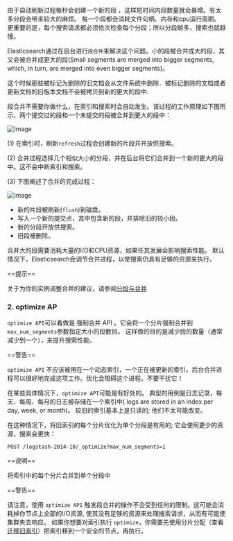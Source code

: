 由于自动刷新过程每秒会创建一个新的段 ，这样短时间内段数量就会暴增。有太多分段会带来较大的麻烦。 每一个段都会消耗文件句柄、内存和cpu运行周期。更重要的是，每个搜索请求都必须依次检查每个分段；所以分段越多，搜索也就越慢。

Elasticsearch通过在后台进行`段合并`来解决这个问题。小的段被合并成大的段，其又会被合并成更大的段(Small segments are merged into bigger segments, which, in turn, are merged into even bigger segments)。

这个时候那些被标记为删除的旧文档会从文件系统中删除．被标记删除的文档或者更新文档的旧版本文档不会被拷贝到新的更大的段中.

段合并不需要你做什么，在索引和搜索时会自动发生。该过程的工作原理如下图所示，两个提交过的段和一个未提交的段被合并到更大的段中：

![image](http://img.blog.csdn.net/20170526172226127?watermark/2/text/aHR0cDovL2Jsb2cuY3Nkbi5uZXQvU3VubnlZb29uYQ==/font/5a6L5L2T/fontsize/400/fill/I0JBQkFCMA==/dissolve/70/gravity/SouthEast)


(1) 在索引时，刷新`refresh`过程会创建新的片段并开放供搜索。

(2) 合并过程选择几个相似大小的分段，并在后台将它们合并到一个新的更大的段中。这不会中断索引和搜索。

(3) 下图阐述了合并的完成过程：

![image](http://img.blog.csdn.net/20170526172216490?watermark/2/text/aHR0cDovL2Jsb2cuY3Nkbi5uZXQvU3VubnlZb29uYQ==/font/5a6L5L2T/fontsize/400/fill/I0JBQkFCMA==/dissolve/70/gravity/SouthEast)

- 新的片段被刷新(`flush`)到磁盘。
- 写入一个新的提交点，其中包含新的段，并排除旧的较小段。
- 新的分段开放供搜索。
- 旧段被删除。


合并大的段需要消耗大量的I/O和CPU资源，如果任其发展会影响搜索性能。 默认情况下，Elasticsearch会调节合并进程，以使搜索仍具有足够的资源来执行。

==提示==

关于为你的实例调整合并的建议，请参阅[分段与合并](https://www.elastic.co/guide/en/elasticsearch/guide/current/indexing-performance.html#segments-and-merging)


### 2. optimize AP

`optimize API`可以看做是 强制合并 API 。它会将一个分片强制合并到`max_num_segments`参数指定大小的段数目。 这样做的目的是减少段的数量（通常减少到一个），来提升搜索性能。

==警告==

`optimize API` 不应该被用在一个动态索引，一个正在被更新的索引。后台合并进程可以很好地完成这项工作。优化会阻碍这个进程。不要干扰它！


在某些具体情况下，`optimize API`可能是有好处的。 典型的用例是日志记录，每天、每周、每月的日志被存储在一个索引中( logs are stored in an index per day, week, or month)。 较旧的索引基本上是只读的; 他们不太可能改变。

在这种情况下，将旧索引的每个分片优化为单个分段是有用的; 它会使用更少的资源，搜索会更快：
```
POST /logstash-2014-10/_optimize?max_num_segments=1 
```
==说明==

将索引中的每个分片合并到单个分段中

==警告==


请注意，使用 `optimize API` 触发段合并的操作不会受到任何的限制。这可能会消耗掉你节点上全部的I/O资源, 使其没有足够的资源来处理搜索请求，从而有可能使集群失去响应。 如果你想要对索引执行 `optimize`，你需要先使用分片分配（查看 [迁移旧索引](https://www.elastic.co/guide/en/elasticsearch/guide/current/retiring-data.html#migrate-indices)）把索引移到一个安全的节点，再执行。